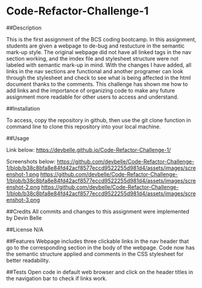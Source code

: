 # Code-Refactor-Challenge-1

##Description

This is the first assignment of the BCS coding bootcamp. In this assignment, students are given a webpage to de-bug and restucture in the semantic mark-up style. The original webpage did not have all linked tags in the nav section working, and the imdex file and stylesheet structure were not labeled with semantic mark-up in mind. With the changes I have added, all links in the nav sections are functional and another programer can look through the stylesheet and check to see what is being affected in the html document thanks to the comments. This challenge has shown me how to add links and the importance of organizing code to make any future assignment more readable for other users to access and understand. 

##Installation

To access, copy the repository in github, then use the git clone function in command line to clone this repository into your local machine. 

##Usage

Link below:
https://devbelle.github.io/Code-Refactor-Challenge-1/

Screenshots below:
https://github.com/devbelle/Code-Refactor-Challenge-1/blob/b38c8bfa8e84fd42acf8577eccd9522255d981d4/assets/images/screenshot-1.png
https://github.com/devbelle/Code-Refactor-Challenge-1/blob/b38c8bfa8e84fd42acf8577eccd9522255d981d4/assets/images/screenshot-2.png
https://github.com/devbelle/Code-Refactor-Challenge-1/blob/b38c8bfa8e84fd42acf8577eccd9522255d981d4/assets/images/screenshot-3.png



##Credits
All commits and changes to this assignment were implemented by Devin Belle

##License
N/A

##Features
Webpage includes three clickable links in the nav header that go to the corresponding section in the body of the webpage. Code now has the semantic structure applied and comments in the CSS stylesheet for better readability. 

##Tests
Open code in default web browser and click on the header titles in the navigation bar to check if links work. 
